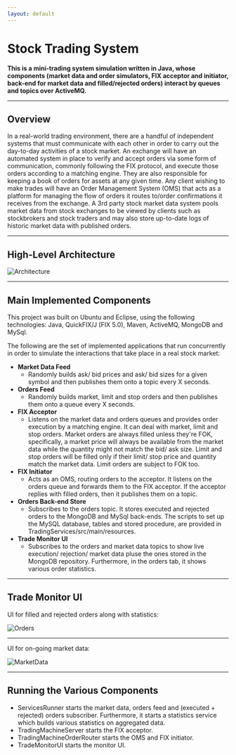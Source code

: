 ```yaml
---
layout: default
---
```


# Stock Trading System

**This is a mini-trading system simulation written in Java, whose components (market data and order simulators, FIX acceptor and initiator, back-end for market data and filled/rejected orders) interact by queues and topics over ActiveMQ.**

*** 
## Overview

In a real-world trading environment, there are a handful of independent systems that must communicate with each other in order to carry out the day-to-day activities of a stock market. An exchange will have an automated system in place to verify and accept orders via some form of communication, commonly following the FIX protocol, and execute those orders according to a matching engine. They are also responsible for keeping a book of orders for assets at any given time. Any client wishing to make trades will have an Order Management System (OMS) that acts as a platform for managing the flow of orders it routes to/order confirmations it receives from the exchange. A 3rd party stock market data system pools market data from stock exchanges to be viewed by clients such as stockbrokers and stock traders and may also store up-to-date logs of historic market data with published orders.

***
## High-Level Architecture

![Architecture](assets/images/TradingMachineArchitecture.jpg)

***

## Main Implemented Components

This project was built on Ubuntu and Eclipse, using the following technologies: Java, QuickFIX/J (FIX 5.0), Maven, ActiveMQ, MongoDB and MySql. 

The following are the set of implemented applications that run concurrently in order to simulate the interactions that take place in a real stock market:

* **Market Data Feed**
  - Randomly builds ask/ bid prices and ask/ bid sizes for a given symbol and then publishes them onto a topic every X seconds.
* **Orders Feed**
  - Randomly builds market, limit and stop orders and then publishes them onto a queue every X seconds.
* **FIX Acceptor**
  - Listens on the market data and orders queues and provides order execution by a matching engine. It can deal with market, limit and stop orders. Market orders are always filled unless they're FOK, specifically, a market price will always be available from the market data while the quantity might not match the bid/ ask size. Limit and stop orders will be filled only if their limit/ stop price and quantity match the market data. Limit orders are subject to FOK too.
* **FIX Initiator**
  - Acts as an OMS, routing orders to the acceptor. It listens on the orders queue and forwards them to the FIX acceptor. If the acceptor replies with filled orders, then it publishes them on a topic.
* **Orders Back-end Store**
  - Subscribes to the orders topic. It stores executed and rejected orders to the MongoDB and MySql back-ends. The scripts to set up the MySQL database, tables and stored procedure, are provided in TradingServices/src/main/resources.
* **Trade Monitor UI**
  - Subscribes to the orders and market data topics to show live execution/ rejection/ market data pluse the ones stored in the MongoDB repository. Furthermore, in the orders tab, it shows various order statistics.

***

## Trade Monitor UI

UI for filled and rejected orders along with statistics:

![Orders](assets/images/TradeMonitorUI.jpg)

* * * 

UI for on-going market data:

![MarketData](assets/images/MarketDataUI.jpg)

***

## Running the Various Components

- ServicesRunner starts the market data, orders feed and (executed + rejected) orders subscriber. Furthermore, it starts a statistics service which builds various statistics on aggregated data.
- TradingMachineServer starts the FIX acceptor.
- TradingMachineOrderRouter starts the OMS and FIX initiator.
- TradeMonitorUI starts the monitor UI.

